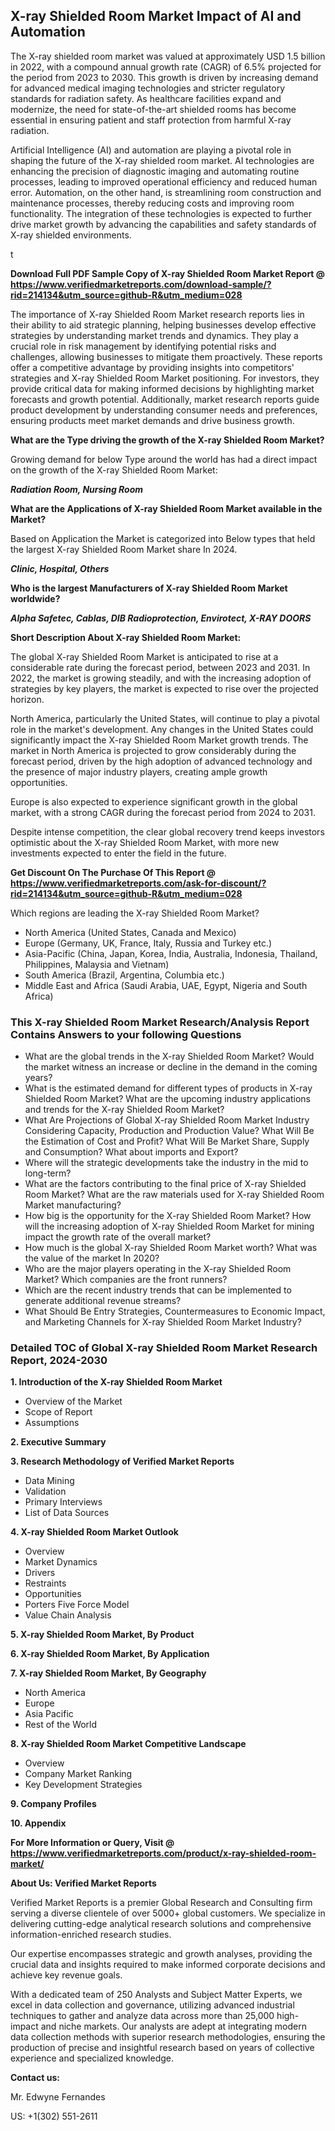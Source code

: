 <h2>X-ray Shielded Room Market Impact of AI and Automation</h2><p>The X-ray shielded room market was valued at approximately USD 1.5 billion in 2022, with a compound annual growth rate (CAGR) of 6.5% projected for the period from 2023 to 2030. This growth is driven by increasing demand for advanced medical imaging technologies and stricter regulatory standards for radiation safety. As healthcare facilities expand and modernize, the need for state-of-the-art shielded rooms has become essential in ensuring patient and staff protection from harmful X-ray radiation.</p><p>Artificial Intelligence (AI) and automation are playing a pivotal role in shaping the future of the X-ray shielded room market. AI technologies are enhancing the precision of diagnostic imaging and automating routine processes, leading to improved operational efficiency and reduced human error. Automation, on the other hand, is streamlining room construction and maintenance processes, thereby reducing costs and improving room functionality. The integration of these technologies is expected to further drive market growth by advancing the capabilities and safety standards of X-ray shielded environments.</p>t</p><p id="" class=""><strong>Download Full PDF Sample Copy of X-ray Shielded Room Market Report @ <a href="https://www.verifiedmarketreports.com/download-sample/?rid=214134&utm_source=github-R&utm_medium=028" target="_blank">https://www.verifiedmarketreports.com/download-sample/?rid=214134&utm_source=github-R&utm_medium=028</a></strong></p><p>The importance of&nbsp;X-ray Shielded Room Market research reports lies in their ability to aid strategic planning, helping businesses develop effective strategies by understanding market trends and dynamics. They play a crucial role in risk management by identifying potential risks and challenges, allowing businesses to mitigate them proactively. These reports offer a competitive advantage by providing insights into competitors' strategies and X-ray Shielded Room Market positioning. For investors, they provide critical data for making informed decisions by highlighting market forecasts and growth potential. Additionally, market research reports guide product development by understanding consumer needs and preferences, ensuring products meet market demands and drive business growth.</p><p><strong>What are the&nbsp;Type driving the growth of the X-ray Shielded Room Market?</strong></p><p id="" class="">Growing demand for below Type around the world has had a direct impact on the growth of the X-ray Shielded Room Market:</p><em><strong>Radiation Room, Nursing Room</strong></em></p><strong>What are the&nbsp;Applications&nbsp;of X-ray Shielded Room Market available in the Market?</strong></p><p id="" class="">Based on Application the Market is categorized into Below types that held the largest X-ray Shielded Room Market share In 2024.</p><em><strong>Clinic, Hospital, Others</strong></em></p><strong>Who is the largest Manufacturers of X-ray Shielded Room Market worldwide?</strong></p><p><em><strong>Alpha Safetec, Cablas, DIB Radioprotection, Envirotect, X-RAY DOORS</strong></em></p><p id="" class=""><strong>Short Description About X-ray Shielded Room Market:</strong></p><p>The global X-ray Shielded Room Market is anticipated to rise at a considerable rate during the forecast period, between 2023 and 2031. In 2022, the market is growing steadily, and with the increasing adoption of strategies by key players, the market is expected to rise over the projected horizon.</p><p>North America, particularly the United States, will continue to play a pivotal role in the market's development. Any changes in the United States could significantly impact the X-ray Shielded Room Market growth trends. The market in North America is projected to grow considerably during the forecast period, driven by the high adoption of advanced technology and the presence of major industry players, creating ample growth opportunities.</p><p>Europe is also expected to experience significant growth in the global market, with a strong CAGR during the forecast period from 2024 to 2031.</p><p>Despite intense competition, the clear global recovery trend keeps investors optimistic about the X-ray Shielded Room Market, with more new investments expected to enter the field in the future.</p><p id="" class=""><strong>Get Discount On The Purchase Of This Report @ <a href="https://www.verifiedmarketreports.com/ask-for-discount/?rid=214134&utm_source=github-R&utm_medium=028" target="_blank">https://www.verifiedmarketreports.com/ask-for-discount/?rid=214134&utm_source=github-R&utm_medium=028</a></strong></p>Which regions are leading the X-ray Shielded Room Market?</p><ul><li>North America (United States, Canada and Mexico)</li><li>Europe (Germany, UK, France, Italy, Russia and Turkey etc.)</li><li>Asia-Pacific (China, Japan, Korea, India, Australia, Indonesia, Thailand, Philippines, Malaysia and Vietnam)</li><li>South America (Brazil, Argentina, Columbia etc.)</li><li>Middle East and Africa (Saudi Arabia, UAE, Egypt, Nigeria and South Africa)</li></ul><h3 id="" class="">This X-ray Shielded Room Market Research/Analysis Report Contains Answers to your following Questions</h3><ul><li>What are the global trends in the X-ray Shielded Room Market? Would the market witness an increase or decline in the demand in the coming years?</li><li>What is the estimated demand for different types of products in X-ray Shielded Room Market? What are the upcoming industry applications and trends for the X-ray Shielded Room Market?</li><li>What Are Projections of Global X-ray Shielded Room Market Industry Considering Capacity, Production and Production Value? What Will Be the Estimation of Cost and Profit? What Will Be Market Share, Supply and Consumption? What about imports and Export?</li><li>Where will the strategic developments take the industry in the mid to long-term?</li><li>What are the factors contributing to the final price of X-ray Shielded Room Market? What are the raw materials used for X-ray Shielded Room Market manufacturing?</li><li>How big is the opportunity for the X-ray Shielded Room Market? How will the increasing adoption of X-ray Shielded Room Market for mining impact the growth rate of the overall market?</li><li>How much is the global X-ray Shielded Room Market worth? What was the value of the market In 2020?</li><li>Who are the major players operating in the X-ray Shielded Room Market? Which companies are the front runners?</li><li>Which are the recent industry trends that can be implemented to generate additional revenue streams?</li><li>What Should Be Entry Strategies, Countermeasures to Economic Impact, and Marketing Channels for X-ray Shielded Room Market Industry?</li></ul><h3 id="" class="">Detailed TOC of Global X-ray Shielded Room Market Research Report, 2024-2030</h3><p id="" class=""><strong>1. Introduction of the X-ray Shielded Room Market</strong></p><ul><li>Overview of the Market</li><li>Scope of Report</li><li>Assumptions</li></ul><p id="" class=""><strong>2. Executive Summary</strong></p><p id="" class=""><strong>3. Research Methodology of Verified Market Reports</strong></p><ul><li>Data Mining</li><li>Validation</li><li>Primary Interviews</li><li>List of Data Sources</li></ul><p id="" class=""><strong>4. X-ray Shielded Room Market Outlook</strong></p><ul><li>Overview</li><li>Market Dynamics</li><li>Drivers</li><li>Restraints</li><li>Opportunities</li><li>Porters Five Force Model</li><li>Value Chain Analysis</li></ul><p id="" class=""><strong>5. X-ray Shielded Room Market, By Product</strong></p><p id="" class=""><strong>6. X-ray Shielded Room Market, By Application</strong></p><p id="" class=""><strong>7. X-ray Shielded Room Market, By Geography</strong></p><ul><li>North America</li><li>Europe</li><li>Asia Pacific</li><li>Rest of the World</li></ul><p id="" class=""><strong>8. X-ray Shielded Room Market Competitive Landscape</strong></p><ul><li>Overview</li><li>Company Market Ranking</li><li>Key Development Strategies</li></ul><p id="" class=""><strong>9. Company Profiles</strong></p><p id="" class=""><strong>10. Appendix</strong></p><p id="" class=""><strong>For More Information or Query, Visit @ <a href="https://www.verifiedmarketreports.com/product/x-ray-shielded-room-market/" target="_blank">https://www.verifiedmarketreports.com/product/x-ray-shielded-room-market/</a></strong></p><p id="" class=""><strong>About Us: Verified Market Reports</strong></p><p id="" class="">Verified Market Reports is a premier Global Research and Consulting firm serving a diverse clientele of over 5000+ global customers. We specialize in delivering cutting-edge analytical research solutions and comprehensive information-enriched research studies.</p><p id="" class="">Our expertise encompasses strategic and growth analyses, providing the crucial data and insights required to make informed corporate decisions and achieve key revenue goals.</p><p id="" class="">With a dedicated team of 250 Analysts and Subject Matter Experts, we excel in data collection and governance, utilizing advanced industrial techniques to gather and analyze data across more than 25,000 high-impact and niche markets. Our analysts are adept at integrating modern data collection methods with superior research methodologies, ensuring the production of precise and insightful research based on years of collective experience and specialized knowledge.</p><p id="" class=""><strong>Contact us:</strong></p><p id="" class="">Mr. Edwyne Fernandes</p><p id="" class="">US: +1(302) 551-2611</p>